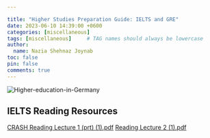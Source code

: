 ```yaml
---

title: "Higher Studies Preparation Guide: IELTS and GRE"
date: 2023-06-10 14:39:00 +0600
categories: [miscellaneous]
tags: [miscellaneous]     # TAG names should always be lowercase
author:
  name: Nazia Shehnaz Joynab
toc: false
pin: false
comments: true
---
```


![Higher-education-in-Germany](https://github.com/Geek-a-Byte/geek-a-byte.github.io/assets/59027621/71aba61f-d7f0-42f0-be9d-0e0a37eaf59e)

## IELTS Reading Resources
[CRASH Reading Lecture 1 (prt) (1).pdf](https://github.com/Geek-a-Byte/geek-a-byte.github.io/files/11712017/CRASH.Reading.Lecture.1.prt.1.pdf)
[Reading Lecture 2 (1).pdf](https://github.com/Geek-a-Byte/geek-a-byte.github.io/files/11712018/Reading.Lecture.2.1.pdf)
